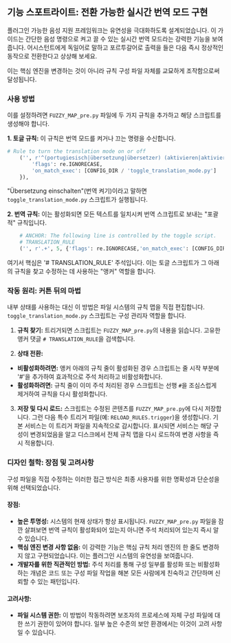 ## 기능 스포트라이트: 전환 가능한 실시간 번역 모드 구현

플러그인 가능한 음성 지원 프레임워크는 유연성을 극대화하도록 설계되었습니다. 이 가이드는 간단한 음성 명령으로 켜고 끌 수 있는 실시간 번역 모드라는 강력한 기능을 보여줍니다. 어시스턴트에게 독일어로 말하고 포르투갈어로 출력을 들은 다음 즉시 정상적인 동작으로 전환한다고 상상해 보세요.

이는 핵심 엔진을 변경하는 것이 아니라 규칙 구성 파일 자체를 교묘하게 조작함으로써 달성됩니다.

### 사용 방법

이를 설정하려면 `FUZZY_MAP_pre.py` 파일에 두 가지 규칙을 추가하고 해당 스크립트를 생성해야 합니다.

**1. 토글 규칙:** 이 규칙은 번역 모드를 켜거나 끄는 명령을 수신합니다.

```python
# Rule to turn the translation mode on or off
    ('', r'^(portugiesisch|übersetzung|übersetzer) (aktivieren|aktiviert|aktiv|einschalten|deaktivieren|ausschalten|toggle|Dogge|doppelt)\b', 95, {
        'flags': re.IGNORECASE,
        'on_match_exec': [CONFIG_DIR / 'toggle_translation_mode.py']
    }),
```
"Übersetzung einschalten"(번역 켜기)이라고 말하면 `toggle_translation_mode.py` 스크립트가 실행됩니다.

**2. 번역 규칙:** 이는 활성화되면 모든 텍스트를 일치시켜 번역 스크립트로 보내는 "포괄적" 규칙입니다.

```python
    # ANCHOR: The following line is controlled by the toggle script.
    # TRANSLATION_RULE
    ('', r'.+', 5, {'flags': re.IGNORECASE,'on_match_exec': [CONFIG_DIR / 'translate_german_to_portuguese.py']}),
```
여기서 핵심은 '# TRANSLATION_RULE' 주석입니다. 이는 토글 스크립트가 그 아래의 규칙을 찾고 수정하는 데 사용하는 "앵커" 역할을 합니다.

### 작동 원리: 커튼 뒤의 마법

내부 상태를 사용하는 대신 이 방법은 파일 시스템의 규칙 맵을 직접 편집합니다. `toggle_translation_mode.py` 스크립트는 구성 관리자 역할을 합니다.

1. **규칙 찾기:** 트리거되면 스크립트는 `FUZZY_MAP_pre.py`의 내용을 읽습니다. 고유한 앵커 댓글 `# TRANSLATION_RULE`을 검색합니다.

2. **상태 전환:**
* **비활성화하려면:** 앵커 아래의 규칙 줄이 활성화된 경우 스크립트는 줄 시작 부분에 '#'을 추가하여 효과적으로 주석 처리하고 비활성화합니다.
* **활성화하려면:** 규칙 줄이 이미 주석 처리된 경우 스크립트는 선행 `#`을 조심스럽게 제거하여 규칙을 다시 활성화합니다.

3. **저장 및 다시 로드:** 스크립트는 수정된 콘텐츠를 `FUZZY_MAP_pre.py`에 다시 저장합니다. 그런 다음 특수 트리거 파일(예: `RELOAD_RULES.trigger`)을 생성합니다. 기본 서비스는 이 트리거 파일을 지속적으로 감시합니다. 표시되면 서비스는 해당 구성이 변경되었음을 알고 디스크에서 전체 규칙 맵을 다시 로드하여 변경 사항을 즉시 적용합니다.

### 디자인 철학: 장점 및 고려사항

구성 파일을 직접 수정하는 이러한 접근 방식은 최종 사용자를 위한 명확성과 단순성을 위해 선택되었습니다.

#### 장점:

* **높은 투명성:** 시스템의 현재 상태가 항상 표시됩니다. `FUZZY_MAP_pre.py` 파일을 잠깐 살펴보면 번역 규칙이 활성화되어 있는지 아니면 주석 처리되어 있는지 즉시 알 수 있습니다.
* **핵심 엔진 변경 사항 없음:** 이 강력한 기능은 핵심 규칙 처리 엔진의 한 줄도 변경하지 않고 구현되었습니다. 이는 플러그인 시스템의 유연성을 보여줍니다.
* **개발자를 위한 직관적인 방법:** 주석 처리를 통해 구성 일부를 활성화 또는 비활성화하는 개념은 코드 또는 구성 파일 작업을 해본 모든 사람에게 친숙하고 간단하며 신뢰할 수 있는 패턴입니다.

#### 고려사항:

* **파일 시스템 권한:** 이 방법이 작동하려면 보조자의 프로세스에 자체 구성 파일에 대한 쓰기 권한이 있어야 합니다. 일부 높은 수준의 보안 환경에서는 이것이 고려 사항일 수 있습니다.
